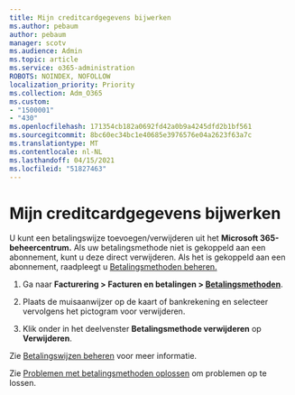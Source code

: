 ```yaml
---
title: Mijn creditcardgegevens bijwerken
ms.author: pebaum
author: pebaum
manager: scotv
ms.audience: Admin
ms.topic: article
ms.service: o365-administration
ROBOTS: NOINDEX, NOFOLLOW
localization_priority: Priority
ms.collection: Adm_O365
ms.custom:
- "1500001"
- "430"
ms.openlocfilehash: 171354cb182a0692fd42a0b9a4245dfd2b1bf561
ms.sourcegitcommit: 8bc60ec34bc1e40685e3976576e04a2623f63a7c
ms.translationtype: MT
ms.contentlocale: nl-NL
ms.lasthandoff: 04/15/2021
ms.locfileid: "51827463"
---
```

# <a name="update-my-credit-card-information"></a>Mijn creditcardgegevens bijwerken

U kunt een betalingswijze toevoegen/verwijderen uit het **Microsoft 365-beheercentrum.** Als uw betalingsmethode niet is gekoppeld aan een abonnement, kunt u deze direct verwijderen. Als het is gekoppeld aan een abonnement, raadpleegt u [Betalingsmethoden beheren.](https://docs.microsoft.com/microsoft-365/commerce/billing-and-payments/manage-payment-methods)

1. Ga naar **Facturering > Facturen en betalingen > [Betalingsmethoden](https://go.microsoft.com/fwlink/p/?linkid=2018806)**.

2. Plaats de muisaanwijzer op de kaart of bankrekening en selecteer vervolgens het pictogram voor verwijderen.

3. Klik onder in het deelvenster **Betalingsmethode verwijderen** op **Verwijderen**.

Zie [Betalingswijzen beheren](https://docs.microsoft.com/microsoft-365/commerce/billing-and-payments/manage-payment-methods) voor meer informatie.

Zie [Problemen met betalingsmethoden oplossen](https://docs.microsoft.com/microsoft-365/commerce/billing-and-payments/manage-payment-methods#troubleshoot-payment-methods) om problemen op te lossen.
